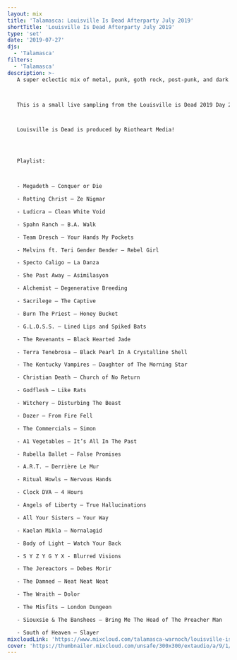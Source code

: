 ```yaml
---
layout: mix
title: 'Talamasca: Louisville Is Dead Afterparty July 2019'
shortTitle: 'Louisville Is Dead Afterparty July 2019'
type: 'set'
date: '2019-07-27'
djs:
  - 'Talamasca'
filters:
  - 'Talamasca'
description: >-
   A super eclectic mix of metal, punk, goth rock, post-punk, and dark wave. If you ever wanted a peek inside my musical brain, the Deadfest afterparty is it.



   This is a small live sampling from the Louisville is Dead 2019 Day 2 Afterparty at MagBar in Louisville, KY. Louisville is Dead Fest, or simply Deadfest is an annual festival that is always about local music and local art. Always all ages. Proceeds from 2019 benefitted Girls Rock Louisville, an organization which fosters creative expression and self-esteem in girls, trans, and gender non-conforming youth.



   Louisville is Dead is produced by Riotheart Media!




   Playlist:



   - Megadeth — Conquer or Die

   - Rotting Christ — Ze Nigmar

   - Ludicra — Clean White Void

   - Spahn Ranch — B.A. Walk

   - Team Dresch — Your Hands My Pockets

   - Melvins ft. Teri Gender Bender — Rebel Girl

   - Specto Caligo — La Danza

   - She Past Away — Asimilasyon

   - Alchemist — Degenerative Breeding

   - Sacrilege — The Captive

   - Burn The Priest — Honey Bucket

   - G.L.O.S.S. — Lined Lips and Spiked Bats

   - The Revenants — Black Hearted Jade

   - Terra Tenebrosa — Black Pearl In A Crystalline Shell

   - The Kentucky Vampires — Daughter of The Morning Star

   - Christian Death — Church of No Return

   - Godflesh — Like Rats

   - Witchery — Disturbing The Beast

   - Dozer — From Fire Fell

   - The Commercials — Simon

   - A1 Vegetables — It’s All In The Past

   - Rubella Ballet — False Promises

   - A.R.T. — Derrière Le Mur

   - Ritual Howls — Nervous Hands

   - Clock DVA — 4 Hours

   - Angels of Liberty — True Hallucinations

   - All Your Sisters — Your Way

   - Kaelan Mikla — Nornalagid

   - Body of Light — Watch Your Back

   - S Y Z Y G Y X - Blurred Visions

   - The Jereactors — Debes Morir

   - The Damned — Neat Neat Neat

   - The Wraith — Dolor

   - The Misfits — London Dungeon

   - Siouxsie & The Banshees — Bring Me The Head of The Preacher Man

   - South of Heaven — Slayer
mixcloudLink: 'https://www.mixcloud.com/talamasca-warnoch/louisville-is-dead-afterparty-july-2019'
cover: 'https://thumbnailer.mixcloud.com/unsafe/300x300/extaudio/a/9/1/3/0449-959e-41b5-8e51-ea5f08a56942'
---
```

